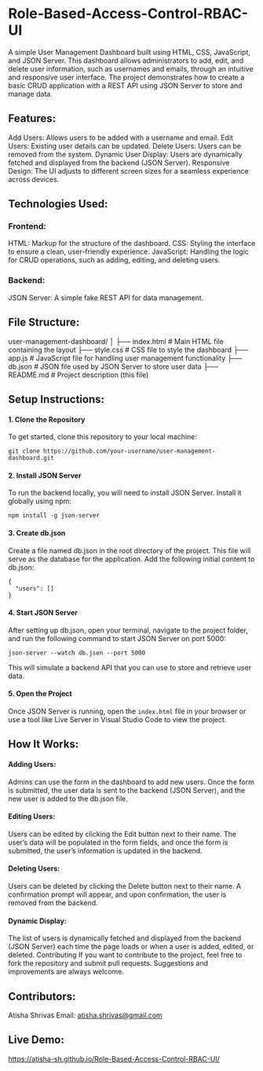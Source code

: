 # Role-Based-Access-Control-RBAC-UI
A simple User Management Dashboard built using HTML, CSS, JavaScript, and JSON Server. This dashboard allows administrators to add, edit, and delete user information, such as usernames and emails, through an intuitive and responsive user interface. The project demonstrates how to create a basic CRUD application with a REST API using JSON Server to store and manage data.

## Features:
Add Users: Allows users to be added with a username and email.
Edit Users: Existing user details can be updated.
Delete Users: Users can be removed from the system.
Dynamic User Display: Users are dynamically fetched and displayed from the backend (JSON Server).
Responsive Design: The UI adjusts to different screen sizes for a seamless experience across devices.

## Technologies Used:
### Frontend:
HTML: Markup for the structure of the dashboard.
CSS: Styling the interface to ensure a clean, user-friendly experience.
JavaScript: Handling the logic for CRUD operations, such as adding, editing, and deleting users.
### Backend:
JSON Server: A simple fake REST API for data management.

## File Structure:
user-management-dashboard/
│
├── index.html            # Main HTML file containing the layout
├── style.css             # CSS file to style the dashboard
├── app.js                # JavaScript file for handling user management functionality
├── db.json               # JSON file used by JSON Server to store user data
├── README.md             # Project description (this file)

## Setup Instructions:
#### 1. Clone the Repository
To get started, clone this repository to your local machine:

```git clone https://github.com/your-username/user-management-dashboard.git```

#### 2. Install JSON Server
To run the backend locally, you will need to install JSON Server. Install it globally using npm:


```npm install -g json-server```

#### 3. Create db.json
Create a file named db.json in the root directory of the project. This file will serve as the database for the application. Add the following initial content to db.json:


```
{
  "users": []
}
```

#### 4. Start JSON Server
After setting up db.json, open your terminal, navigate to the project folder, and run the following command to start JSON Server on port 5000:


```json-server --watch db.json --port 5000```

This will simulate a backend API that you can use to store and retrieve user data.

#### 5. Open the Project
Once JSON Server is running, open the ```index.html``` file in your browser or use a tool like Live Server in Visual Studio Code to view the project.

## How It Works:
#### Adding Users:

Admins can use the form in the dashboard to add new users. Once the form is submitted, the user data is sent to the backend (JSON Server), and the new user is added to the db.json file.

#### Editing Users:

Users can be edited by clicking the Edit button next to their name. The user’s data will be populated in the form fields, and once the form is submitted, the user’s information is updated in the backend.

#### Deleting Users:

Users can be deleted by clicking the Delete button next to their name. A confirmation prompt will appear, and upon confirmation, the user is removed from the backend.

#### Dynamic Display:

The list of users is dynamically fetched and displayed from the backend (JSON Server) each time the page loads or when a user is added, edited, or deleted.
Contributing
If you want to contribute to the project, feel free to fork the repository and submit pull requests. Suggestions and improvements are always welcome.

## Contributors:
Atisha Shrivas
Email: atisha.shrivas@gmail.com

## Live Demo:
https://atisha-sh.github.io/Role-Based-Access-Control-RBAC-UI/

